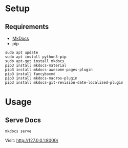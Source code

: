 # Setup

## Requirements
- [MkDocs](https://www.mkdocs.org/#installation)
- pip

```shell
sudo apt update
sudo apt install python3-pip
sudo apt-get install mkdocs
pip3 install mkdocs-material
pip3 install mkdocs-awesome-pages-plugin
pip3 install fancyboxmd
pip3 install mkdocs-macros-plugin
pip3 install mkdocs-git-revision-date-localized-plugin
```

# Usage

## Serve Docs
```shell
mkdocs serve
```

Visit: http://127.0.0.1:8000/
